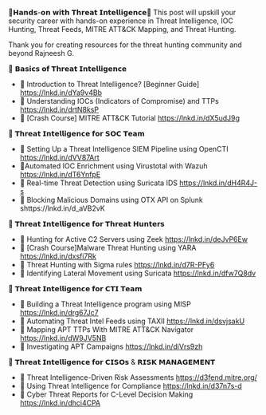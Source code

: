🚨𝗛𝗮𝗻𝗱𝘀-𝗼𝗻 𝘄𝗶𝘁𝗵 𝗧𝗵𝗿𝗲𝗮𝘁 𝗜𝗻𝘁𝗲𝗹𝗹𝗶𝗴𝗲𝗻𝗰𝗲🚨 
This post will upskill your security career with hands-on experience in Threat Intelligence, IOC Hunting, Threat Feeds, MITRE ATT&CK Mapping, and Threat Hunting.

Thank you for creating resources for the threat hunting community and beyond Rajneesh G.

🔰 𝗕𝗮𝘀𝗶𝗰𝘀 𝗼𝗳 𝗧𝗵𝗿𝗲𝗮𝘁 𝗜𝗻𝘁𝗲𝗹𝗹𝗶𝗴𝗲𝗻𝗰𝗲
- 🔶 Introduction to Threat Intelligence? [Beginner Guide] https://lnkd.in/dYa9v4Bb
- 🔶 Understanding IOCs (Indicators of Compromise) and TTPs https://lnkd.in/drtN8ksP
- 🔶 [Crash Course] MITRE ATT&CK Tutorial https://lnkd.in/dX5udJ9g


🔰 𝗧𝗵𝗿𝗲𝗮𝘁 𝗜𝗻𝘁𝗲𝗹𝗹𝗶𝗴𝗲𝗻𝗰𝗲 𝗳𝗼𝗿 𝗦𝗢𝗖 𝗧𝗲𝗮𝗺
- 🔶 Setting Up a Threat Intelligence SIEM Pipeline using OpenCTI https://lnkd.in/dVV87Art
- 🔶Automated IOC Enrichment using Virustotal with Wazuh https://lnkd.in/dT6YnfpE
- 🔶 Real-time Threat Detection using Suricata IDS https://lnkd.in/dH4R4J-s
- 🔶 Blocking Malicious Domains using OTX API on Splunk shttps://lnkd.in/d_aVB2vK

🔰 𝗧𝗵𝗿𝗲𝗮𝘁 𝗜𝗻𝘁𝗲𝗹𝗹𝗶𝗴𝗲𝗻𝗰𝗲 𝗳𝗼𝗿 𝗧𝗵𝗿𝗲𝗮𝘁 𝗛𝘂𝗻𝘁𝗲𝗿𝘀
- 🔶 Hunting for Active C2 Servers using Zeek https://lnkd.in/deJvP6Ew
- 🔶 [Crash Course]Malware Threat Hunting using YARA https://lnkd.in/dxsfi7Rk
- 🔶 Threat Hunting with Sigma rules https://lnkd.in/d7R-PFy6
- 🔶 Identifying Lateral Movement using Suricata https://lnkd.in/dfw7Q8dv


🔰 𝗧𝗵𝗿𝗲𝗮𝘁 𝗜𝗻𝘁𝗲𝗹𝗹𝗶𝗴𝗲𝗻𝗰𝗲 𝗳𝗼𝗿 𝗖𝗧𝗜 𝗧𝗲𝗮𝗺
- 🔶 Building a Threat Intelligence program using MISP https://lnkd.in/drg67Jc7
- 🔶 Automating Threat Intel Feeds using TAXII https://lnkd.in/dsvjsakU
- 🔶 Mapping APT TTPs With MITRE ATT&CK Navigator https://lnkd.in/dW9JV5NB
- 🔶 Investigating APT Campaigns https://lnkd.in/diVrs9zh

🔰 𝗧𝗵𝗿𝗲𝗮𝘁 𝗜𝗻𝘁𝗲𝗹𝗹𝗶𝗴𝗲𝗻𝗰𝗲 𝗳𝗼𝗿 𝗖𝗜𝗦𝗢𝘀 & 𝗥𝗜𝗦𝗞 𝗠𝗔𝗡𝗔𝗚𝗘𝗠𝗘𝗡𝗧
- 🔶 Threat Intelligence-Driven Risk Assessments https://d3fend.mitre.org/
- 🔶 Using Threat Intelligence for Compliance https://lnkd.in/d37n7s-d
- 🔶 Cyber Threat Reports for C-Level Decision Making https://lnkd.in/dhci4CPA
